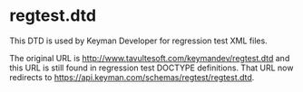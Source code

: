 # regtest.dtd

This DTD is used by Keyman Developer for regression test XML files.

The original URL is http://www.tavultesoft.com/keymandev/regtest.dtd and
this URL is still found in regression test DOCTYPE definitions. That URL
now redirects to https://api.keyman.com/schemas/regtest/regtest.dtd.
